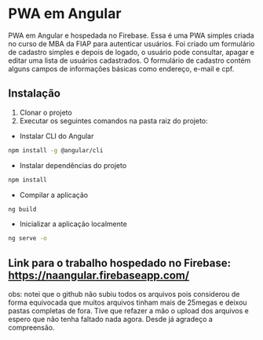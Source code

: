 # PWA em Angular
PWA em Angular e hospedada no Firebase. Essa é uma PWA simples criada no curso de MBA da FIAP para autenticar usuários. Foi criado um formulário de cadastro simples e depois de logado, o usuário pode consultar, apagar e editar uma lista de usuários cadastrados. O formulário de cadastro contém alguns campos de informações básicas como endereço, e-mail e cpf.

## Instalação

1) Clonar o projeto
2) Executar os seguintes comandos na pasta raiz do projeto:

- Instalar CLI do Angular
```sh
npm install -g @angular/cli
```

- Instalar dependências do projeto
```sh
npm install
```

- Compilar a aplicação
```sh
ng build
```

- Inicializar a aplicação localmente
```sh
ng serve -o
```
  
 ## Link para o trabalho hospedado no Firebase: https://naangular.firebaseapp.com/
 
obs: notei que o github não subiu todos os arquivos pois considerou de forma equivocada que muitos arquivos tinham mais de 25megas e deixou pastas completas de fora. Tive que refazer a mão o upload dos arquivos e espero que não tenha faltado nada agora. Desde já agradeço a compreensão.
